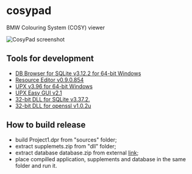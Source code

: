 # cosypad
BMW Colouring System (COSY) viewer

![CosyPad screenshot](https://github.com/zxrepo/cosypad/blob/main/cosypad.jpg)

## Tools for development
* [DB Browser for SQLite v3.12.2 for 64-bit Windows](https://download.sqlitebrowser.org/DB.Browser.for.SQLite-3.12.2-win64.zip)
* [Resource Editor v0.9.0.854](http://melander.dk/download/ResourceEditor20190421b.zip)
* [UPX v3.96 for 64-bit Windows](https://github.com/upx/upx/releases/download/v3.96/upx-3.96-win64.zip)
* [UPX Easy GUI v2.1](https://www.novirusthanks.org/get-file/?post_id=139&file_type=portable)
* [32-bit DLL for SQLite v3.37.2.](https://www.sqlite.org/download.html)
* [32-bit DLL for openssl v1.0.2u](https://indy.fulgan.com/SSL/)

## How to build release
* build Project1.dpr from "sources" folder;
* extract supplemets.zip from "dll" folder;
* extract database database.zip from external [link](https://drive.google.com/drive/folders/14jXopvD7VyfuTtrDDbxxs40pWXLkeD5n?usp=sharing);
* place compilled application, supplements and database in the same folder and run it. 
